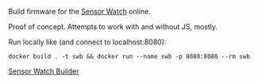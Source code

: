 Build firmware for the [Sensor Watch](https://sensorwatch.net) online.

Proof of concept. Attempts to work with and without JS, mostly.

Run locally like (and connect to localhost:8080):

    docker build . -t swb && docker run --name swb -p 8080:8080 --rm swb

[Sensor Watch Builder](https://sensor-watch-builder.fly.dev/)
